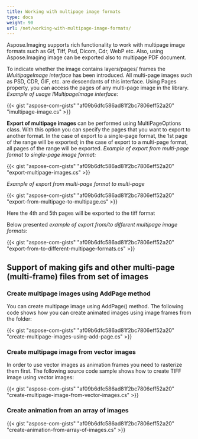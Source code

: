 ```yaml
---
title: Working with multipage image formats
type: docs
weight: 90
url: /net/working-with-multipage-image-formats/
---
```


Aspose.Imaging supports rich functionality to work with multipage image formats such as Gif, Tiff, Psd, Dicom, Cdr, WebP etc. Also, using Aspose.Imaging image can be exported also to multipage PDF document.

To indicate whether the image contains layers/pages/ frames the *IMultipageImage interface* has been introduced. All multi-page images such as PSD, CDR, GIF, etc. are descendants of this interface. Using Pages property, you can access the pages of any multi-page image in the library.
*Example of usage IMultipageImage interface:*

{{< gist "aspose-com-gists" "af09b6dfc586ad81f2bc7806eff52a20" "imultipage-image.cs" >}}


**Export of multipage images** can be performed using MultiPageOptions class. With this option you can specify the pages that you want to export to another format. In the case of export to a single-page format, the 1st page of the range will be exported; in the case of export to a multi-page format, all pages of the range will be exported.
*Example of export from multi-page format to single-page image format:*

{{< gist "aspose-com-gists" "af09b6dfc586ad81f2bc7806eff52a20" "export-multipage-images.cs" >}}

*Example of export from multi-page format to multi-page*

{{< gist "aspose-com-gists" "af09b6dfc586ad81f2bc7806eff52a20" "export-from-multipage-to-multipage.cs" >}}

Here the 4th and 5th pages will be exported to the tiff format

Below presented *example of export from/to different multipage image formats*:

{{< gist "aspose-com-gists" "af09b6dfc586ad81f2bc7806eff52a20" "export-from-to-different-multipage-formats.cs" >}}

## **Support of making gifs and other multi-page (multi-frame) files from set of images**

### Create multipage images using AddPage method

You can create multipage image using AddPage() method. The following code shows how you can create animated images using image frames from the folder:

{{< gist "aspose-com-gists" "af09b6dfc586ad81f2bc7806eff52a20" "create-multipage-images-using-add-page.cs" >}}

### Create multipage image from vector images

In order to use vector images as animation frames you need to rasterize them first. The following source code sample shows how to create TIFF image using vector images:

{{< gist "aspose-com-gists" "af09b6dfc586ad81f2bc7806eff52a20" "create-multipage-image-from-vector-images.cs" >}}

### Create animation from an array of images

{{< gist "aspose-com-gists" "af09b6dfc586ad81f2bc7806eff52a20" "create-animation-from-array-of-images.cs" >}}

